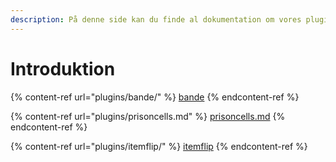 ```yaml
---
description: På denne side kan du finde al dokumentation om vores plugins.
---
```


# Introduktion

{% content-ref url="plugins/bande/" %}
[bande](plugins/bande/)
{% endcontent-ref %}

{% content-ref url="plugins/prisoncells.md" %}
[prisoncells.md](plugins/prisoncells.md)
{% endcontent-ref %}

{% content-ref url="plugins/itemflip/" %}
[itemflip](plugins/itemflip/)
{% endcontent-ref %}
